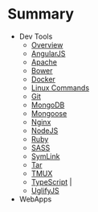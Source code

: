 # Summary

* Dev Tools
    * [Overview](docs/overview.md)
    * [AngularJS](angularjs)
    * [Apache](docs/apache.md)
    * [Bower](docs/bower.md)
    * [Docker](docs/docker.md)
    * [Linux Commands](docs/linuxcommands.md)
    * [Git](docs/git.md)
    * [MongoDB](#mongodb)
    * [Mongoose](#mongoose)
    * [Nginx](docs/nginx.md)
    * [NodeJS](docs/nodejs.md)
    * [Ruby](#ruby)
    * [SASS](#sass)
    * [SymLink](#symlink)
    * [Tar](docs/tar.md)
    * [TMUX](docs/tmux.md)
    * [TypeScript](docs/typescript.md) | 
    * [UglifyJS](#uglifyjs)
* WebApps 